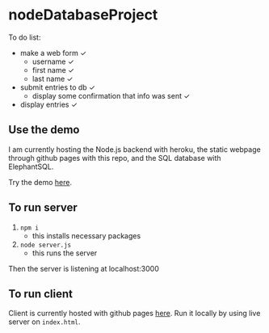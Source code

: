 # nodeDatabaseProject

To do list:
- make a web form ✓
    - username ✓
    - first name ✓
    - last name ✓
- submit entries to db ✓
    - display some confirmation that info was sent ✓
- display entries ✓

## Use the demo

I am currently hosting the Node.js backend with heroku, the static webpage through github pages with this repo, and the SQL database with ElephantSQL. 

Try the demo [here](https://onsclom.github.io/nodeDatabaseProject/).

## To run server

1. `npm i`
    - this installs necessary packages
2. `node server.js`
    - this runs the server

Then the server is listening at localhost:3000

## To run client

Client is currently hosted with github pages [here](https://onsclom.github.io/nodeDatabaseProject/). Run it locally by using live server on `index.html`.

